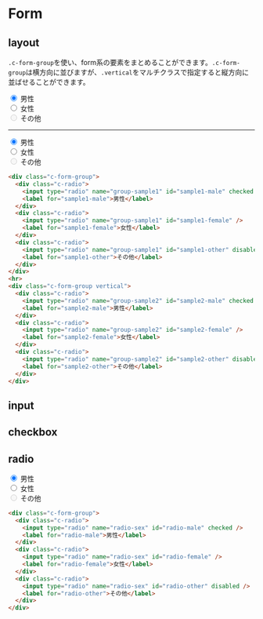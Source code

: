 # Form

## layout

`.c-form-group`を使い、form系の要素をまとめることができます。`.c-form-group`は横方向に並びますが、`.vertical`をマルチクラスで指定すると縦方向に並ばせることができます。

<div class="sample-container">
  <div class="c-form-group">
    <div class="c-radio">
      <input type="radio" name="group-sample1" id="sample1-male" checked />
      <label for="sample1-male">男性</label>
    </div>
    <div class="c-radio">
      <input type="radio" name="group-sample1" id="sample1-female" />
      <label for="sample1-female">女性</label>
    </div>
    <div class="c-radio">
      <input type="radio" name="group-sample1" id="sample1-other" disabled />
      <label for="sample1-other">その他</label>
    </div>
  </div>
  <hr>
  <div class="c-form-group vertical">
    <div class="c-radio">
      <input type="radio" name="group-sample2" id="sample2-male" checked />
      <label for="sample2-male">男性</label>
    </div>
    <div class="c-radio">
      <input type="radio" name="group-sample2" id="sample2-female" />
      <label for="sample2-female">女性</label>
    </div>
    <div class="c-radio">
      <input type="radio" name="group-sample2" id="sample2-other" disabled />
      <label for="sample2-other">その他</label>
    </div>
  </div>
</div>

```html
<div class="c-form-group">
  <div class="c-radio">
    <input type="radio" name="group-sample1" id="sample1-male" checked />
    <label for="sample1-male">男性</label>
  </div>
  <div class="c-radio">
    <input type="radio" name="group-sample1" id="sample1-female" />
    <label for="sample1-female">女性</label>
  </div>
  <div class="c-radio">
    <input type="radio" name="group-sample1" id="sample1-other" disabled />
    <label for="sample1-other">その他</label>
  </div>
</div>
<hr>
<div class="c-form-group vertical">
  <div class="c-radio">
    <input type="radio" name="group-sample2" id="sample2-male" checked />
    <label for="sample2-male">男性</label>
  </div>
  <div class="c-radio">
    <input type="radio" name="group-sample2" id="sample2-female" />
    <label for="sample2-female">女性</label>
  </div>
  <div class="c-radio">
    <input type="radio" name="group-sample2" id="sample2-other" disabled />
    <label for="sample2-other">その他</label>
  </div>
</div>
```

## input

## checkbox

## radio

<div class="sample-container">
  <div class="c-form-group">
    <div class="c-radio">
      <input type="radio" name="radio-sex" id="radio-male" checked />
      <label for="radio-male">男性</label>
    </div>
    <div class="c-radio">
      <input type="radio" name="radio-sex" id="radio-female" />
      <label for="radio-female">女性</label>
    </div>
    <div class="c-radio">
      <input type="radio" name="radio-sex" id="radio-other" disabled />
      <label for="radio-other">その他</label>
    </div>
  </div>
</div>

```html
<div class="c-form-group">
  <div class="c-radio">
    <input type="radio" name="radio-sex" id="radio-male" checked />
    <label for="radio-male">男性</label>
  </div>
  <div class="c-radio">
    <input type="radio" name="radio-sex" id="radio-female" />
    <label for="radio-female">女性</label>
  </div>
  <div class="c-radio">
    <input type="radio" name="radio-sex" id="radio-other" disabled />
    <label for="radio-other">その他</label>
  </div>
</div>
```
